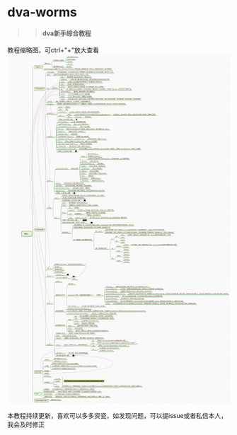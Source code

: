 # dva-worms
>> #### dva新手综合教程
教程缩略图，可ctrl+"+"放大查看
![](dva.jpg)

本教程持续更新，喜欢可以多多资瓷，如发现问题，可以提issue或者私信本人，我会及时修正
